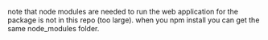 note that node modules are needed to run the web application for the package is not in this repo (too large). 
when you npm install you can get the same node_modules folder.
